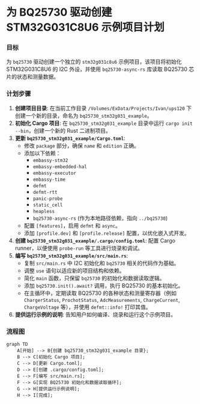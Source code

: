 # 为 BQ25730 驱动创建 STM32G031C8U6 示例项目计划

### 目标

为 `bq25730` 驱动创建一个独立的 `stm32g031c8u6` 示例项目，该项目将初始化 STM32G031C8U6 的 I2C 外设，并使用 `bq25730-async-rs` 库读取 BQ25730 芯片的状态和测量数据。

### 计划步骤

1.  **创建项目目录**: 在当前工作目录 `/Volumes/ExData/Projects/Ivan/ups120` 下创建一个新的目录，命名为 `bq25730_stm32g031_example`。
2.  **初始化 Cargo 项目**: 在 `bq25730_stm32g031_example` 目录中运行 `cargo init --bin`，创建一个新的 Rust 二进制项目。
3.  **更新 `bq25730_stm32g031_example/Cargo.toml`**:
    *   修改 `package` 部分，确保 `name` 和 `edition` 正确。
    *   添加以下依赖：
        *   `embassy-stm32`
        *   `embassy-embedded-hal`
        *   `embassy-executor`
        *   `embassy-time`
        *   `defmt`
        *   `defmt-rtt`
        *   `panic-probe`
        *   `static_cell`
        *   `heapless`
        *   `bq25730-async-rs` (作为本地路径依赖，指向 `../bq25730`)
    *   配置 `[features]`，启用 `defmt` 和 `async`。
    *   添加 `[profile.dev]` 和 `[profile.release]` 配置，以优化嵌入式开发。
4.  **创建 `bq25730_stm32g031_example/.cargo/config.toml`**: 配置 Cargo runner，以便使用 `probe-run` 等工具进行烧录和调试。
5.  **编写 `bq25730_stm32g031_example/src/main.rs`**:
    *   复制 `src/main.rs` 中 I2C 初始化和 `bq25730` 相关的代码作为基础。
    *   调整 `use` 语句以适应新的项目结构和依赖。
    *   简化 `main` 函数，只保留 `bq25730` 的初始化和数据读取逻辑。
    *   添加 `bq25730.init().await?` 调用，执行 BQ25730 的基本初始化。
    *   在主循环中，定期读取 BQ25730 的各种状态和测量寄存器（例如 `ChargerStatus`, `ProchotStatus`, `AdcMeasurements`, `ChargeCurrent`, `ChargeVoltage` 等），并使用 `defmt::info!` 打印其值。
6.  **提供运行示例的说明**: 告知用户如何编译、烧录和运行这个示例项目。

### 流程图

```mermaid
graph TD
    A[开始] --> B{创建 bq25730_stm32g031_example 目录};
    B --> C[初始化 Cargo 项目];
    C --> D[更新 Cargo.toml];
    D --> E[创建 .cargo/config.toml];
    E --> F[编写 src/main.rs];
    F --> G[实现 BQ25730 初始化和数据读取循环];
    G --> H[提供运行示例说明];
    H --> I[完成];
